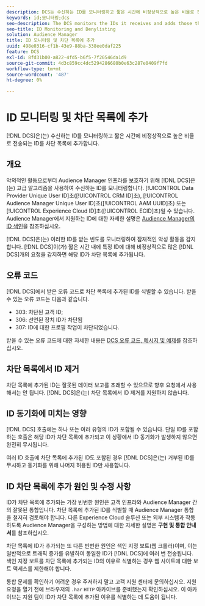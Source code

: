 ```yaml
---
description: DCS는 수신하는 ID를 모니터링하고 짧은 시간에 비정상적으로 높은 비율로 전송되는 ID를 차단 목록에 추가합니다.
keywords: id;모니터링;dcs
seo-description: The DCS monitors the IDs it receives and adds those that are being sent at an unusually high rate over a short period of time to a deny list.
seo-title: ID Monitoring and Denylisting
solution: Audience Manager
title: ID 모니터링 및 차단 목록에 추가
uuid: 498e0316-cf1b-43e9-88ba-338ee0daf225
feature: DCS
exl-id: 8fd31b00-a822-4fd5-b6f5-7f20546da1d9
source-git-commit: 4d3c859cc4dc5294286680b0e63c287e0409f7fd
workflow-type: tm+mt
source-wordcount: '487'
ht-degree: 0%

---
```


# ID 모니터링 및 차단 목록에 추가

[!DNL DCS]은(는) 수신하는 ID를 모니터링하고 짧은 시간에 비정상적으로 높은 비율로 전송되는 ID를 차단 목록에 추가합니다.

## 개요

악의적인 활동으로부터 Audience Manager 인프라를 보호하기 위해 [!DNL DCS]은(는) 고급 알고리즘을 사용하여 수신하는 ID를 모니터링합니다. [!UICONTROL Data Provider Unique User ID]초([!UICONTROL CRM ID]초), [!UICONTROL Audience Manager Unique User ID]초([!UICONTROL AAM UUID]초) 또는 [!UICONTROL Experience Cloud ID]초([!UICONTROL ECID]초)일 수 있습니다. Audience Manager에서 지원하는 ID에 대한 자세한 설명은 [Audience Manager의 ID 색인](../../../reference/ids-in-aam.md)을 참조하십시오.

[!DNL DCS]은(는) 이러한 ID를 받는 빈도를 모니터링하여 잠재적인 악성 활동을 감지합니다. [!DNL DCS]이(가) 짧은 시간 내에 특정 ID에 대해 비정상적으로 많은 [!DNL DCS]개의 요청을 감지하면 해당 ID가 차단 목록에 추가됩니다.

## 오류 코드

[!DNL DCS]에서 받은 오류 코드로 차단 목록에 추가된 ID를 식별할 수 있습니다. 받을 수 있는 오류 코드는 다음과 같습니다.

* 303: 차단된 고객 ID;
* 306: 선언된 장치 ID가 차단됨
* 307: ID에 대한 프로필 작업이 차단되었습니다.

받을 수 있는 오류 코드에 대한 자세한 내용은 [DCS 오류 코드, 메시지 및 예제](dcs-error-codes.md)를 참조하십시오.

## 차단 목록에서 ID 제거

차단 목록에 추가된 ID는 잘못된 데이터 보고를 초래할 수 있으므로 향후 요청에서 사용해서는 안 됩니다. [!DNL DCS]은(는) 차단 목록에서 ID 제거를 지원하지 않습니다.

## ID 동기화에 미치는 영향

[!DNL DCS] 호출에는 하나 또는 여러 유형의 ID가 포함될 수 있습니다. 단일 ID를 포함하는 호출은 해당 ID가 차단 목록에 추가되고 이 상황에서 ID 동기화가 발생하지 않으면 완전히 무시됩니다.

여러 ID 호출에 차단 목록에 추가된 ID도 포함된 경우 [!DNL DCS]은(는) 거부된 ID를 무시하고 동기화를 위해 나머지 허용된 ID만 사용합니다.

## ID 차단 목록에 추가 원인 및 수정 사항

ID가 차단 목록에 추가되는 가장 빈번한 원인은 고객 인프라와 Audience Manager 간의 잘못된 통합입니다. 차단 목록에 추가된 ID를 식별할 때 Audience Manager 통합을 철저히 검토해야 합니다. 다른 Experience Cloud 솔루션 또는 외부 시스템과 작동하도록 Audience Manager을 구성하는 방법에 대한 자세한 설명은 **구현 및 통합 안내서**&#x200B;를 참조하십시오.

차단 목록에 ID가 추가되는 또 다른 빈번한 원인은 색인 지정 보트(웹 크롤러)이며, 이는 일반적으로 트래픽 증가를 유발하여 동일한 ID가 [!DNL DCS]에 여러 번 전송됩니다. 색인 지정 보트를 차단 목록에 추가되는 ID의 이유로 식별하는 경우 웹 사이트에 대한 보트 액세스를 제한해야 합니다.

통합 문제를 확인하기 어려운 경우 주저하지 말고 고객 지원 센터에 문의하십시오. 지원 요청을 열기 전에 브라우저의 `.har` `HTTP` 아카이브를 준비했는지 확인하십시오. 이 아카이브는 지원 팀이 ID가 차단 목록에 추가된 이유를 식별하는 데 도움이 됩니다.
